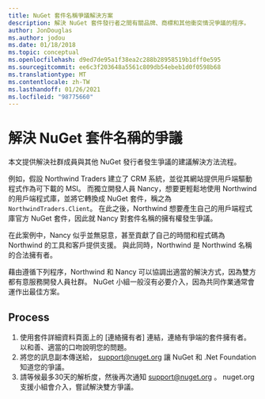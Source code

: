 ```yaml
---
title: NuGet 套件名稱爭議解決方案
description: 解決 NuGet 套件發行者之間有關品牌、商標和其他衝突情況爭議的程序。
author: JonDouglas
ms.author: jodou
ms.date: 01/18/2018
ms.topic: conceptual
ms.openlocfilehash: d9ed7de95a1f38ea2c288b28958519b1dff0e595
ms.sourcegitcommit: ee6c3f203648a5561c809db54ebeb1d0f0598b68
ms.translationtype: MT
ms.contentlocale: zh-TW
ms.lasthandoff: 01/26/2021
ms.locfileid: "98775660"
---
```

# <a name="resolving-disputes-over-nuget-package-names"></a>解決 NuGet 套件名稱的爭議

本文提供解決社群成員與其他 NuGet 發行者發生爭議的建議解決方法流程。

例如，假設 Northwind Traders 建立了 CRM 系統，並從其網站提供用戶端驅動程式作為可下載的 MSI。 而獨立開發人員 Nancy，想要更輕鬆地使用 Northwind 的用戶端程式庫，並將它轉換成 NuGet 套件，稱之為 `NorthwindTraders.Client`。 在此之後，Northwind 想要產生自己的用戶端程式庫官方 NuGet 套件，因此就 Nancy 對套件名稱的擁有權發生爭議。

在此案例中，Nancy 似乎並無惡意，甚至貢獻了自己的時間和程式碼為 Northwind 的工具和客戶提供支援。 與此同時，Northwind 是 Northwind 名稱的合法擁有者。

藉由遵循下列程序，Northwind 和 Nancy 可以協調出適當的解決方式，因為雙方都有意服務開發人員社群。 NuGet 小組一般沒有必要介入，因為共同作業通常會運作出最佳方案。

## <a name="process"></a>Process

1. 使用套件詳細資料頁面上的 [連絡擁有者]  連結，連絡有爭端的套件擁有者。 以和善、適當的口吻說明您的問題。
2. 將您的訊息副本傳送給， [support@nuget.org](mailto:support@nuget.org) 讓 NuGet 和 .Net Foundation 知道您的爭議。
3. 請等候最多30天的解析度，然後再次通知 [support@nuget.org](mailto:support@nuget.org) 。 nuget.org 支援小組會介入，嘗試解決雙方爭議。
